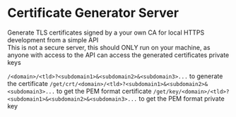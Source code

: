 # Certificate Generator Server

Generate TLS certificates signed by a your own CA for local HTTPS development from a simple API  
This is not a secure server, this should ONLY run on your machine, as anyone with access to the API
can access the generated certificates private keys

`/<domain>/<tld>?<subdomain1>&<subdomain2>&<subdomain3>...` to generate the certificate
`/get/crt/<domain>/<tld>?<subdomain1>&<subdomain2>&<subdomain3>...` to get the PEM format certificate
`/get/key/<domain>/<tld>?<subdomain1>&<subdomain2>&<subdomain3>...` to get the PEM format private key